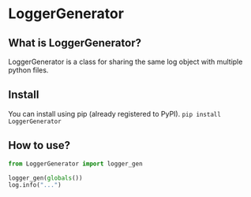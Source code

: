 # LoggerGenerator

## What is LoggerGenerator?
LoggerGenerator is a class for sharing the same log object with multiple python files.

## Install
You can install using pip (already registered to PyPI).
`pip install LoggerGenerator`


## How to use?
```python
from LoggerGenerator import logger_gen

logger_gen(globals())
log.info("...")
```
